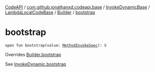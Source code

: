 [CodeAPI](../../../../index.md) / [com.github.jonathanxd.codeapi.base](../../../index.md) / [InvokeDynamicBase](../../index.md) / [LambdaLocalCodeBase](../index.md) / [Builder](index.md) / [bootstrap](.)

# bootstrap

`open fun bootstrap(value: `[`MethodInvokeSpec`](../../../../com.github.jonathanxd.codeapi.common/-method-invoke-spec/index.md)`): S`

Overrides [Builder.bootstrap](../../-lambda-method-ref-base/-builder/bootstrap.md)

See [InvokeDynamic.bootstrap](../../../-invoke-dynamic/bootstrap.md)

